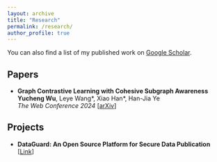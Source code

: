 ```yaml
---
layout: archive
title: "Research"
permalink: /research/
author_profile: true
---
```


You can also find a list of my published work on <a href="https://scholar.google.com/citations?user=eaoo3lAAAAAJ" target="_blank">Google Scholar</a>.

## Papers

* **Graph Contrastive Learning with Cohesive Subgraph Awareness** <br/>
  <b>Yucheng Wu</b>, Leye Wang\*, Xiao Han\*, Han-Jia Ye <br/>
  *The Web Conference 2024*
  [<a href="https://arxiv.org/abs/2401.17580" target="_blank">arXiv</a>] 


## Projects

* **DataGuard: An Open Source Platform for Secure Data Publication** <br/>
  [<a href="http://101.132.17.93/" target="_blank">Link</a>] 
